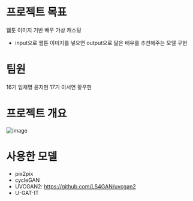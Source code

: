 # 프로젝트 목표
웹툰 이미지 기반 배우 가상 캐스팅
- input으로 웹툰 이미지를 넣으면 output으로 닮은 배우를 추천해주는 모델 구현

# 팀원
16기 임채명 윤지현
17기 이서연 황우현  

# 프로젝트 개요
![image](https://github.com/KU-BIG/KUBIG_2023_SPRING/assets/108050069/3d61d4c6-7d4f-496c-80c6-5b4b55829703)

# 사용한 모델
- pix2pix
- cycleGAN
- UVCGAN2: https://github.com/LS4GAN/uvcgan2 
- U-GAT-IT

